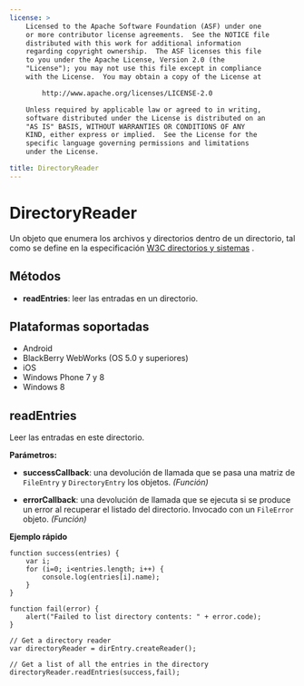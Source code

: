 ```yaml
---
license: >
    Licensed to the Apache Software Foundation (ASF) under one
    or more contributor license agreements.  See the NOTICE file
    distributed with this work for additional information
    regarding copyright ownership.  The ASF licenses this file
    to you under the Apache License, Version 2.0 (the
    "License"); you may not use this file except in compliance
    with the License.  You may obtain a copy of the License at

        http://www.apache.org/licenses/LICENSE-2.0

    Unless required by applicable law or agreed to in writing,
    software distributed under the License is distributed on an
    "AS IS" BASIS, WITHOUT WARRANTIES OR CONDITIONS OF ANY
    KIND, either express or implied.  See the License for the
    specific language governing permissions and limitations
    under the License.

title: DirectoryReader
---
```


# DirectoryReader

Un objeto que enumera los archivos y directorios dentro de un directorio, tal como se define en la especificación [W3C directorios y sistemas][1] .

 [1]: http://www.w3.org/TR/file-system-api/

## Métodos

*   **readEntries**: leer las entradas en un directorio.

## Plataformas soportadas

*   Android
*   BlackBerry WebWorks (OS 5.0 y superiores)
*   iOS
*   Windows Phone 7 y 8
*   Windows 8

## readEntries

Leer las entradas en este directorio.

**Parámetros:**

*   **successCallback**: una devolución de llamada que se pasa una matriz de `FileEntry` y `DirectoryEntry` los objetos. *(Función)*

*   **errorCallback**: una devolución de llamada que se ejecuta si se produce un error al recuperar el listado del directorio. Invocado con un `FileError` objeto. *(Función)*

**Ejemplo rápido**

    function success(entries) {
        var i;
        for (i=0; i<entries.length; i++) {
            console.log(entries[i].name);
        }
    }
    
    function fail(error) {
        alert("Failed to list directory contents: " + error.code);
    }
    
    // Get a directory reader
    var directoryReader = dirEntry.createReader();
    
    // Get a list of all the entries in the directory
    directoryReader.readEntries(success,fail);